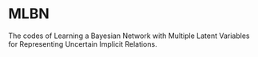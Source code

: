 # MLBN
The codes of Learning a Bayesian Network with Multiple Latent Variables for Representing Uncertain Implicit Relations.
